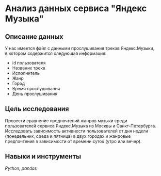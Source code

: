 # Анализ данных сервиса "Яндекс Музыка"

## Описание данных

У нас имеется файл с данными прослушивания треков Яндекс.Музыки, в котором содержится следующая информация:

- id пользователя
- Название трека
- Исполнитель
- Жанр
- Город
- Время прослушивания
- День прослушивания

## Цель исследования

Провести сравнение предпочтений жанров музыки среди пользователей сервиса Яндекс.Музыка из Москвы и Санкт-Петербурга. 
Исследовать зависимость активности пользователей от дня недели (понедельник, среда и пятница) в двух городах и жанровые предпочтения 
в зависимости от времени суток (утро или вечер).

## Навыки и инструменты

*Python*, *pandas*


